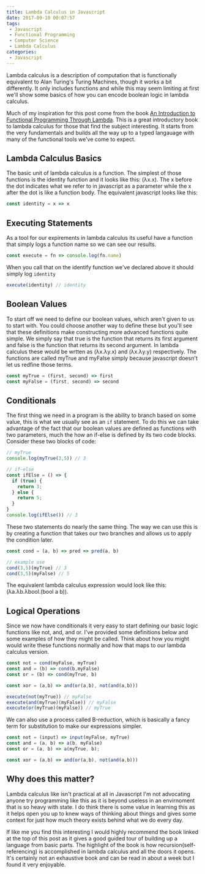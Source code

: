 ```yaml
---
title: Lambda Calculus in Javascript
date: 2017-09-10 00:07:57
tags:
 - Javascript
 - Functional Programming
 - Computer Science
 - Lambda Calculus
categories:
 - Javascript
---
```


Lambda calculus is a description of computation that is functionally equivalent to Alan Turing's Turing Machines, though it works a bit differently. It only includes functions and while this may seem limiting at first we'll show some basics of how you can encode boolean logic in lambda calculus.

Much of my inspiration for this post come from the book [An Introduction to Functional Programming Through Lambda](https://www.amazon.com/Introduction-Functional-Programming-Calculus-Mathematics-ebook/dp/B00CWR4USM/ref=sr_1_5?ie=UTF8&qid=1505088825&sr=8-5&keywords=introduction+functional). This is a great introductory book to lambda calculus for those that find the subject interesting.  It starts from the very fundamentals and builds all the way up to a typed langauage with many of the functional tools we've come to expect.

## Lambda Calculus Basics

The basic unit of lambda calculus is a function. The simplest of those functions is the identity function and it looks like this: (&lambda;x.x). The x before the dot indicates what we refer to in javascript as a parameter while the x after the dot is like a function body. The equivalent javascript looks like this:

``` javascript
const identity = x => x
```

## Executing Statements

As a tool for our expirements in lambda calculus its useful have a function that simply logs a function name so we can see our results.

``` javascript
const execute = fn => console.log(fn.name)
```

When you call that on the identify function we've declared above it should simply log `identity`

``` javascript
execute(identity) // identity
```

## Boolean Values

To start off we need to define our boolean values, which aren't given to us to start with. You could choose another way to define these but you'll see that these definitions make constructing more advanced functions quite simple. We simply say that true is the function that returns its first argument and false is the function that returns its second argument. In lambda calculus these would be wrtten as (&lambda;x.&lambda;y.x) and (&lambda;x.&lambda;y.y) respectively. The functions are called myTrue and myFalse simply because javascript doesn't let us redfine those terms.

``` javascript
const myTrue = (first, second) => first
const myFalse = (first, second) => second
```

## Conditionals

The first thing we need in a program is the ability to branch based on some value, this is what we usually see as an `if` statement.  To do this we can take advantage of the fact that our boolean values are defined as functions with two parameters, much the how an if-else is defined by its two code blocks. Consider these two blocks of code:

``` javascript
// myTrue 
console.log(myTrue(3,5)) // 3

// if-else 
const ifElse = () => {
  if (true) {
    return 3;
  } else {
    return 5;
  }
}
console.log(ifElse()) // 3
```

These two statements do nearly the same thing. The way we can use this is by creating a function that takes our two branches and allows us to apply the condition later.

``` javascript
const cond = (a, b) => pred => pred(a, b)

// example use
cond(3,5)(myTrue) // 3
cond(3,5)(myFalse) // 5
```

The equivalent lambda calculus expression would look like this: (&lambda;a.&lambda;b.&lambda;bool.(bool a b)).

## Logical Operations

Since we now have conditionals it very easy to start defining our basic logic functions like not, and, and or. I've provided some definitions below and some examples of how they might be called. Think about how you might would write these functions normally and how that maps to our lambda calculus version.

``` javascript
const not = cond(myFalse, myTrue)
const and = (b) => cond(b,myFalse)
const or = (b) => cond(myTrue, b)

const xor = (a,b) => and(or(a,b), not(and(a,b)))

execute(not(myTrue)) // myFalse
execute(and(myTrue)(myFalse)) // myFalse
execute(or(myTrue)(myFalse)) // myTrue
```

We can also use a process called &Beta;-reduction, which is basically a fancy term for substitution to make our expressions simpler.


``` javascript
const not = (input) => input(myFalse, myTrue)
const and = (a, b) => a(b, myFalse)
const or = (a, b) => a(myTrue, b);

const xor = (a,b) => and(or(a,b), not(and(a,b)))
```

## Why does this matter?

Lambda calculus like isn't practical at all in Javascript I'm not advocating anyone try programming like this as it is beyond useless in an envirnoment that is so heavy with state.  I do think there is some value in learning this as it helps open you up to knew ways of thinking about things and gives some context for just how much theory exists behind what we do every day.

If like me you find this interesting I would highly recommend the book linked at the top of this post as it gives a good guided tour of building up a language from basic parts. The highlight of the book is how recursion(self-referencing) is accomplished in lambda calculus and all the doors it opens. It's certainly not an exhaustive book and can be read in about a week but I found it very enjoyable.
